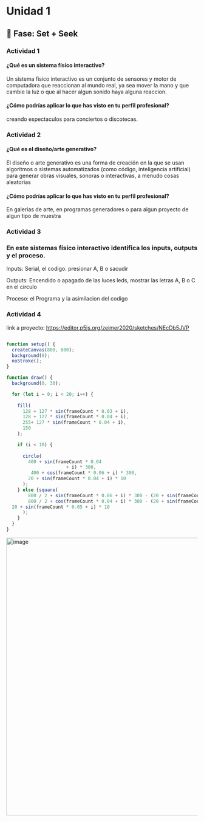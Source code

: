 # Unidad 1

## 🔎 Fase: Set + Seek

### Actividad 1


#### ¿Qué es un sistema físico interactivo?
Un sistema fisico interactivo es un conjunto de sensores y motor de computadora que reaccionan al mundo real, ya sea mover la mano y que cambie la luz o que al hacer algun sonido haya alguna reaccion.

#### ¿Cómo podrías aplicar lo que has visto en tu perfil profesional?
creando espectaculos para conciertos o discotecas.

### Actividad 2



#### ¿Qué es el diseño/arte generativo?

El diseño o arte generativo es una forma de creación en la que se usan algoritmos o sistemas automatizados (como código, inteligencia artificial) para generar obras visuales, sonoras o interactivas, a menudo cosas aleatorias

#### ¿Cómo podrías aplicar lo que has visto en tu perfil profesional?

En galerias de arte, en programas generadores o para algun proyecto de algun tipo de muestra


### Actividad 3


### En este sistemas físico interactivo identifica los inputs, outputs y el proceso.

Inputs: Serial, el codigo. presionar A, B o sacudir

Outputs: Encendido o apagado de las luces leds, mostrar las letras A, B o C en el circulo

Proceso: el Programa y la asimilacion del codigo


### Actividad 4

link a proyecto:
https://editor.p5js.org/zeimer2020/sketches/NEcDb5JVP

``` javascript

function setup() {
  createCanvas(800, 800);
  background(0);
  noStroke();
}

function draw() {
  background(0, 30); 

  for (let i = 0; i < 20; i++) {
   
    fill(
      128 + 127 * sin(frameCount * 0.03 + i),
      128 + 127 * sin(frameCount * 0.04 + i),
      255+ 127 * sin(frameCount * 0.04 + i),
      150
    );

    if (i < 10) {
      
      circle(
        400 + sin(frameCount * 0.04
                      + i) * 300,
         400 + cos(frameCount * 0.06 + i) * 300,
        20 + sin(frameCount * 0.04 + i) * 10
      );
    } else {square(
        800 / 2 + sin(frameCount * 0.06 + i) * 300 - (20 + sin(frameCount * 0.05 + i) * 10) /2,
        800 / 2 + cos(frameCount * 0.04 + i) * 300 - (20 + sin(frameCount * 0.05 + i) * 10) /2,
  20 + sin(frameCount * 0.05 + i) * 10
      );
    }
  }
}

```

<img width="794" height="732" alt="image" src="https://github.com/user-attachments/assets/ef47e5c7-aaa2-474c-af0a-da46de483d02" />













